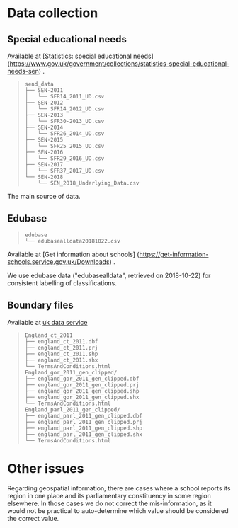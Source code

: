 # Data collection

## Special educational needs

Available at [Statistics: special educational needs]
(https://www.gov.uk/government/collections/statistics-special-educational-needs-sen)
.

>     send_data
>     ├── SEN-2011
>     │   └── SFR14_2011_UD.csv
>     ├── SEN-2012
>     │   └── SFR14_2012_UD.csv
>     ├── SEN-2013
>     │   └── SFR30-2013_UD.csv
>     ├── SEN-2014
>     │   └── SFR26_2014_UD.csv
>     ├── SEN-2015
>     │   └── SFR25_2015_UD.csv
>     ├── SEN-2016
>     │   └── SFR29_2016_UD.csv
>     ├── SEN-2017
>     │   └── SFR37_2017_UD.csv
>     └── SEN-2018
>         └── SEN_2018_Underlying_Data.csv

The main source of data.

## Edubase

>     edubase
>     └── edubasealldata20181022.csv

Available at
[Get information about schools]
(https://get-information-schools.service.gov.uk/Downloads)
.

We use edubase data ("edubasealldata", retrieved on 2018-10-22)
for consistent labelling of classifications.

## Boundary files

Available at
[uk data service](https://borders.ukdataservice.ac.uk/easy_download_data.html)

>     England_ct_2011
>     ├── england_ct_2011.dbf
>     ├── england_ct_2011.prj
>     ├── england_ct_2011.shp
>     ├── england_ct_2011.shx
>     └── TermsAndConditions.html
>     England_gor_2011_gen_clipped/
>     ├── england_gor_2011_gen_clipped.dbf
>     ├── england_gor_2011_gen_clipped.prj
>     ├── england_gor_2011_gen_clipped.shp
>     ├── england_gor_2011_gen_clipped.shx
>     └── TermsAndConditions.html
>     England_parl_2011_gen_clipped/
>     ├── england_parl_2011_gen_clipped.dbf
>     ├── england_parl_2011_gen_clipped.prj
>     ├── england_parl_2011_gen_clipped.shp
>     ├── england_parl_2011_gen_clipped.shx
>     └── TermsAndConditions.html

# Other issues

Regarding geospatial information, there are cases where a school reports
its region in one place and its parliamentary constituency
in some region elsewhere.
In those cases we do not correct the mis-information,
as it would not be practical to auto-determine which value should be
considered the correct value.
